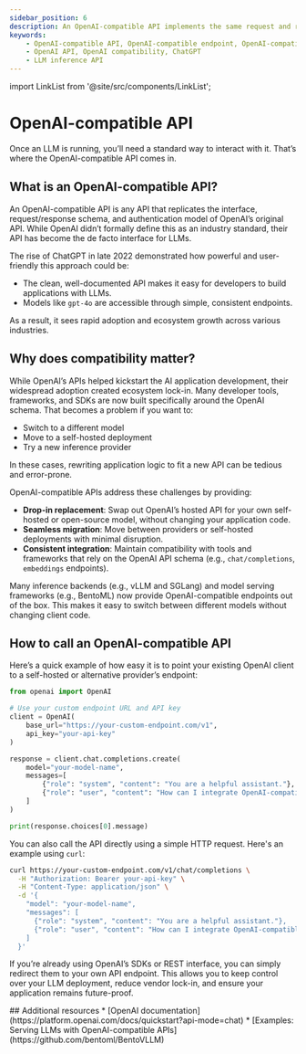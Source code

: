 ```yaml
---
sidebar_position: 6
description: An OpenAI-compatible API implements the same request and response formats as OpenAI's official API, allowing developers to switch between different models without changing existing code.
keywords:
    - OpenAI-compatible API, OpenAI-compatible endpoint, OpenAI-compatible server
    - OpenAI API, OpenAI compatibility, ChatGPT
    - LLM inference API
---
```


import LinkList from '@site/src/components/LinkList';

# OpenAI-compatible API

Once an LLM is running, you’ll need a standard way to interact with it. That’s where the OpenAI-compatible API comes in.

## What is an OpenAI-compatible API?

An OpenAI-compatible API is any API that replicates the interface, request/response schema, and authentication model of OpenAI’s original API. While OpenAI didn’t formally define this as an industry standard, their API has become the de facto interface for LLMs.

The rise of ChatGPT in late 2022 demonstrated how powerful and user-friendly this approach could be:

- The clean, well-documented API makes it easy for developers to build applications with LLMs.
- Models like `gpt-4o` are accessible through simple, consistent endpoints.

As a result, it sees rapid adoption and ecosystem growth across various industries.

## Why does compatibility matter?

While OpenAI’s APIs helped kickstart the AI application development, their widespread adoption created ecosystem lock-in. Many developer tools, frameworks, and SDKs are now built specifically around the OpenAI schema. That becomes a problem if you want to:

- Switch to a different model
- Move to a self-hosted deployment
- Try a new inference provider

In these cases, rewriting application logic to fit a new API can be tedious and error-prone.

OpenAI-compatible APIs address these challenges by providing:

- **Drop-in replacement**: Swap out OpenAI’s hosted API for your own self-hosted or open-source model, without changing your application code.
- **Seamless migration**: Move between providers or self-hosted deployments with minimal disruption.
- **Consistent integration**: Maintain compatibility with tools and frameworks that rely on the OpenAI API schema (e.g., `chat/completions`, `embeddings` endpoints).

Many inference backends (e.g., vLLM and SGLang) and model serving frameworks (e.g., BentoML) now provide OpenAI-compatible endpoints out of the box. This makes it easy to switch between different models without changing client code.

## How to call an OpenAI-compatible API

Here’s a quick example of how easy it is to point your existing OpenAI client to a self-hosted or alternative provider’s endpoint:

```python
from openai import OpenAI

# Use your custom endpoint URL and API key
client = OpenAI(
    base_url="https://your-custom-endpoint.com/v1",
    api_key="your-api-key"
)

response = client.chat.completions.create(
    model="your-model-name",
    messages=[
        {"role": "system", "content": "You are a helpful assistant."},
        {"role": "user", "content": "How can I integrate OpenAI-compatible APIs?"}
    ]
)

print(response.choices[0].message)
```

You can also call the API directly using a simple HTTP request. Here's an example using `curl`:

```bash
curl https://your-custom-endpoint.com/v1/chat/completions \
  -H "Authorization: Bearer your-api-key" \
  -H "Content-Type: application/json" \
  -d '{
    "model": "your-model-name",
    "messages": [
      {"role": "system", "content": "You are a helpful assistant."},
      {"role": "user", "content": "How can I integrate OpenAI-compatible APIs?"}
    ]
  }'
```

If you’re already using OpenAI’s SDKs or REST interface, you can simply redirect them to your own API endpoint. This allows you to keep control over your LLM deployment, reduce vendor lock-in, and ensure your application remains future-proof.

<LinkList>
  ## Additional resources
  * [OpenAI documentation](https://platform.openai.com/docs/quickstart?api-mode=chat)
  * [Examples: Serving LLMs with OpenAI-compatible APIs](https://github.com/bentoml/BentoVLLM)
</LinkList>